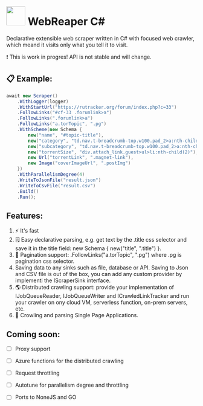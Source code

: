 
# <img src="https://media.giphy.com/media/VgCDAzcKvsR6OM0uWg/giphy.gif" width="50"> WebReaper C# 

Declarative extensible web scraper written in C# with focused web crawler, which meand it visits only what you tell it to visit.

:exclamation: This is work in progres! API is not stable and will change.

## 📋 Example:

```c#
await new Scraper()
    .WithLogger(logger)
    .WithStartUrl("https://rutracker.org/forum/index.php?c=33")
    .FollowLinks("#cf-33 .forumlink>a")
    .FollowLinks(".forumlink>a")
    .FollowLinks("a.torTopic", ".pg")
    .WithScheme(new Schema {
        new("name", "#topic-title"),
        new("category", "td.nav.t-breadcrumb-top.w100.pad_2>a:nth-child(3)"),
        new("subcategory", "td.nav.t-breadcrumb-top.w100.pad_2>a:nth-child(5)"),
        new("torrentSize", "div.attach_link.guest>ul>li:nth-child(2)"),
        new Url("torrentLink", ".magnet-link"),
        new Image("coverImageUrl", ".postImg")
    })
    .WithParallelismDegree(4)
    .WriteToJsonFile("result.json")
    .WriteToCsvFile("result.csv")
    .Build()
    .Run();
```

## Features:

1. :zap: It's fast
2. 🗒 Easy declarative parsing, e.g. get text by the .title css selector and save it in the title field:  new Schema { new("title", ".title") }.
3. :page_facing_up: Pagination support:  .FollowLinks("a.torTopic", ".pg") where .pg is pagination css selector.
4. Saving data to any sinks such as file, database or API. Saving to Json and CSV file is out of the box, you can add any custom provider by implementi the IScraperSink interface.
5. :earth_americas: Distributed crawling support: provide your implementation of IJobQueueReader, IJobQueueWriter and ICrawledLinkTracker and run your crawler on ony cloud VM, serverless function, on-prem servers, etc.
6. :octopus: Crowling and parsing Single Page Applications.

## Coming soon:

- [ ] Proxy support
- [ ] Azure functions for the distributed crawling
- [ ] Request throttling
- [ ] Autotune for parallelism degree and throttling
- [ ] Ports to NoneJS and GO

